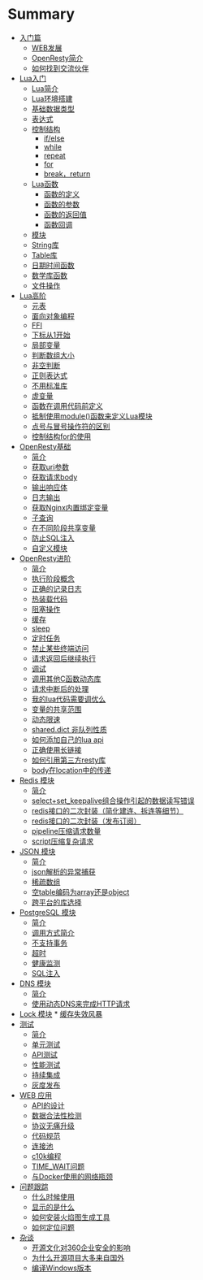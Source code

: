 # Summary

* [入门篇](README.md)
    * [WEB发展]()
    * [OpenResty简介]()
    * [如何找到交流伙伴]()
* [Lua入门]()
    * [Lua简介](lua/brief.md)
    * [Lua环境搭建](lua/build_env.md)
    * [基础数据类型](lua/class.md)
    * [表达式](lua/operator.md)
    * [控制结构](lua/control_structrues.md)
        * [if/else](lua/if_else.md)
        * [while](lua/while.md)
        * [repeat](lua/repeat.md)
        * [for](lua/for.md)
        * [break，return](lua/break.md)
    * [Lua函数](lua/function_descrip.md)
        * [函数的定义](lua/function_define.md)
        * [函数的参数](lua/function_parameter.md)
        * [函数的返回值](lua/function_result.md)
        * [函数回调](lua/call_user_func_array.md)
    * [模块](lua/module.md)
    * [String库](lua/string_library.md)
    * [Table库](lua/table_library.md)
    * [日期时间函数](lua/time_date_function.md)
    * [数学库函数](lua/math_library.md)
    * [文件操作](lua/file.md)
* [Lua高阶](lua.md)
    * [元表](lua/metatable.md)
    * [面向对象编程](lua/object_oriented.md)
    * [FFI](lua/FFI.md)
    * [下标从1开始](lua/subscript.md)
    * [局部变量](lua/local.md)
    * [判断数组大小](lua/array_size.md)
    * [非空判断](lua/not_nill.md)
    * [正则表达式](lua/re.md)
    * [不用标准库](lua/not_use_lib.md)
    * [虚变量](lua/dummy_var.md)
    * [函数在调用代码前定义](lua/function_before_use.md)
    * [抵制使用module()函数来定义Lua模块](lua/not_use_module.md)
    * [点号与冒号操作符的区别](lua/dot_diff.md)
    * [控制结构for的使用](lua/for.md)
* [OpenResty基础]()
    * [简介]()
    * [获取uri参数]()
    * [获取请求body]()
    * [输出响应体]()
    * [日志输出]()
    * [获取Nginx内置绑定变量]()
    * [子查询]()
    * [在不同阶段共享变量]()
    * [防止SQL注入]()
    * [自定义模块]()
* [OpenResty进阶](ngx_lua.md)
    * [简介]()
    * [执行阶段概念](ngx_lua/phase.md)
    * [正确的记录日志](ngx_lua/log.md)
    * [热装载代码](ngx_lua/hot_load.md)
    * [阻塞操作](ngx_lua/block_io.md)
    * [缓存](ngx_lua/cache.md)
    * [sleep](ngx_lua/sleep.md)
    * [定时任务](ngx_lua/timer.md)
    * [禁止某些终端访问](ngx_lua/allow_deny.md)
    * [请求返回后继续执行](ngx_lua/continue_after_eof.md)
    * [调试](ngx_lua/debug.md)
    * [调用其他C函数动态库](ngx_lua/ffi.md)
    * [请求中断后的处理](ngx_lua/on_abort.md)
    * [我的lua代码需要调优么](ngx_lua/lua_opt.md)
    * [变量的共享范围](ngx_lua/lua-variable-scope.md)
    * [动态限速](ngx_lua/lua-limit.md)
    * [shared.dict 非队列性质](ngx_lua/shared_get_keys.md)
    * [如何添加自己的lua api](ngx_lua/add_new_lua_api.md)
    * [正确使用长链接](ngx_lua/keepalive.md)
    * [如何引用第三方resty库](ngx_lua/how_use_third_lib.md)
    * [body在location中的传递](ngx_lua/capture.md)
* [Redis 模块](redis.md)
    * [简介]() 
    * [select+set_keepalive组合操作引起的数据读写错误](redis/select-keeplive.md)
    * [redis接口的二次封装（简化建连、拆连等细节）](redis/out_package.md)
    * [redis接口的二次封装（发布订阅）](redis/pub_sub_package.md)
    * [pipeline压缩请求数量](redis/pipeline.md)
    * [script压缩复杂请求](redis/script.md)
* [JSON 模块](json.md)
    * [简介]()
    * [json解析的异常捕获](json/parse_exception.md)
    * [稀疏数组](json/sparse_array.md)
    * [空table编码为array还是object](json/array_or_object.md)
    * [跨平台的库选择](json/cross_os.md)
* [PostgreSQL 模块](postgres.md)
    * [简介]()
    * [调用方式简介](postgres/how_to_use.md)
    * [不支持事务](postgres/not_support_transaction.md)
    * [超时](postgres/timeout.md)
    * [健康监测](postgres/health_check.md)
    * [SQL注入](postgres/sql_inject.md)
* [DNS 模块](dns.md)
    * [简介]()
    * [使用动态DNS来完成HTTP请求](dns/use_dynamic_dns.md)
* [Lock 模块](lock.md)
	  * [缓存失效风暴](lock/cache-miss-storm.md)
* [测试](test.md)
    * [简介]()
    * [单元测试](test/unittest.md)
    * [API测试](test/apitest.md)
    * [性能测试](test/performance_test.md)
    * [持续集成](test/ci.md)
    * [灰度发布](test/abtest.md)
* [WEB 应用](web.md)
    * [API的设计](web/api.md)
    * [数据合法性检测](web/check_data_valid.md)
    * [协议无痛升级](web/switch_protocol.md)
    * [代码规范](web/code_style.md)
    * [连接池](web/conn_pool.md)
    * [c10k编程](web/c10k.md)
    * [TIME_WAIT问题](web/time_wait.md)
    * [与Docker使用的网络瓶颈](web/docker.md)
* [问题跟踪](flame_graph.md)
    * [什么时候使用](flame_graph/when.md)
    * [显示的是什么](flame_graph/what.md)
    * [如何安装火焰图生成工具](flame_graph/install.md)
    * [如何定位问题](flame_graph/how.md)
* [杂谈]()
    * [开源文化对360企业安全的影响]()
    * [为什么开源项目大多来自国外]()
    * [编译Windows版本]()
